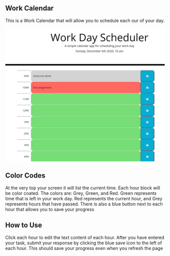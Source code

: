 Work Calendar
-------------------------------------------------------------------------------
This is a Work Calendar that will allow you to schedule each our of your day. 

![Work Scheduler UI](https://github.com/tonganknight/Work-Scheduler/blob/master/assets/Images/work-scheduler.JPG)




Color Codes 
-------------
At the very top your screen it will list the current time. Each hour block will be color coated.
The colors are: Grey, Green, and Red. Green represents time that is left in your work day. Red represents the current hour, and Grey represents hours that have passed. There is also a blue button next to each hour that allows you to save your progress 

How to Use
------------
 Click each hour to edit the text content of each hour. After you have entered your task, submit your response by clicking the blue save icon to the left of each hour. This should save your progress even when you refresh the page 
